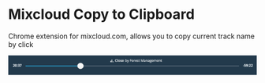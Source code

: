# Mixcloud Copy to Clipboard

Chrome extension for mixcloud.com, allows you to copy current track name by click

![](demo-player.png)
